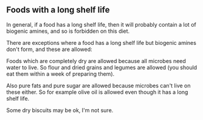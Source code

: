 <a name="shelf_life"></a>
## Foods with a long shelf life

In general, if a food has a long shelf life, then it will probably contain a lot of biogenic amines, and so is forbidden on this diet.

There are exceptions where a food has a long shelf life but biogenic amines don't form, and these are allowed:

Foods which are completely dry are allowed because all microbes need water to live. So flour and dried grains and legumes are allowed (you should eat them within a week of preparing them).

Also pure fats and pure sugar are allowed because microbes can't live on these either. So for example olive oil is allowed even though it has a long shelf life.

Some dry biscuits may be ok, I'm not sure.
